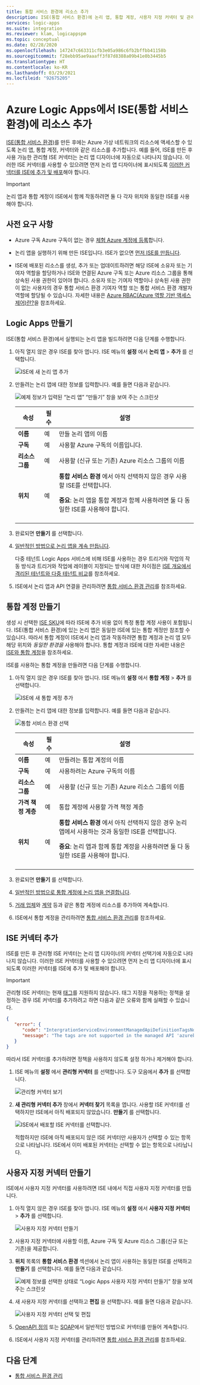 ```yaml
---
title: 통합 서비스 환경에 리소스 추가
description: ISE(통합 서비스 환경)에 논리 앱, 통합 계정, 사용자 지정 커넥터 및 관리형 커넥터를 추가합니다.
services: logic-apps
ms.suite: integration
ms.reviewer: klam, logicappspm
ms.topic: conceptual
ms.date: 02/28/2020
ms.openlocfilehash: 147247c663311cfb3e05a986c6fb2bffbb41158b
ms.sourcegitcommit: f28ebb95ae9aaaff3f87d8388a09b41e0b3445b5
ms.translationtype: HT
ms.contentlocale: ko-KR
ms.lasthandoff: 03/29/2021
ms.locfileid: "92675205"
---
```

# <a name="add-resources-to-your-integration-service-environment-ise-in-azure-logic-apps"></a>Azure Logic Apps에서 ISE(통합 서비스 환경)에 리소스 추가

[ISE(통합 서비스 환경)](../logic-apps/connect-virtual-network-vnet-isolated-environment-overview.md)를 만든 후에는 Azure 가상 네트워크의 리소스에 액세스할 수 있도록 논리 앱, 통합 계정, 커넥터와 같은 리소스를 추가합니다. 예를 들어, ISE를 만든 후 사용 가능한 관리형 ISE 커넥터는 논리 앱 디자이너에 자동으로 나타나지 않습니다. 이러한 ISE 커넥터를 사용할 수 있으려면 먼저 논리 앱 디자이너에 표시되도록 [이러한 커넥터를 ISE에 추가 및 배포](#add-ise-connectors-environment)해야 합니다.

> [!IMPORTANT]
> 논리 앱과 통합 계정이 ISE에서 함께 작동하려면 둘 다 각자 위치와 동일한 ISE를 사용해야 합니다.

## <a name="prerequisites"></a>사전 요구 사항

* Azure 구독 Azure 구독이 없는 경우 [체험 Azure 계정에 등록](https://azure.microsoft.com/free/)합니다.

* 논리 앱을 실행하기 위해 만든 ISE입니다. ISE가 없으면 [먼저 ISE를 만듭니다](../logic-apps/connect-virtual-network-vnet-isolated-environment.md).

* ISE에 배포된 리소스를 생성, 추가 또는 업데이트하려면 해당 ISE에 소유자 또는 기여자 역할을 할당하거나 ISE와 연결된 Azure 구독 또는 Azure 리소스 그룹을 통해 상속된 사용 권한이 있어야 합니다. 소유자 또는 기여자 역할이나 상속된 사용 권한이 없는 사용자의 경우 통합 서비스 환경 기여자 역할 또는 통합 서비스 환경 개발자 역할에 할당될 수 있습니다. 자세한 내용은 [Azure RBAC(Azure 역할 기반 액세스 제어)란?](../role-based-access-control/overview.md)을 참조하세요.

<a name="create-logic-apps-environment"></a>

## <a name="create-logic-apps"></a>Logic Apps 만들기

ISE(통합 서비스 환경)에서 실행되는 논리 앱을 빌드하려면 다음 단계를 수행합니다.

1. 아직 열지 않은 경우 ISE를 찾아 엽니다. ISE 메뉴의 **설정** 에서 **논리 앱** > **추가** 를 선택합니다.

   ![ISE에 새 논리 앱 추가](./media/add-artifacts-integration-service-environment-ise/add-logic-app-to-ise.png)

1. 만들려는 논리 앱에 대한 정보를 입력합니다. 예를 들면 다음과 같습니다.

   ![예제 정보가 입력된 “논리 앱” “만들기” 창을 보여 주는 스크린샷](./media/add-artifacts-integration-service-environment-ise/create-logic-app-integration-service-environment.png)

   | 속성 | 필수 | 설명 |
   |----------|----------|-------------|
   | **이름** | 예 | 만들 논리 앱의 이름 |
   | **구독** | 예 | 사용할 Azure 구독의 이름입니다. |
   | **리소스 그룹** | 예 | 사용할 (신규 또는 기존) Azure 리소스 그룹의 이름 |
   | **위치** | 예 | **통합 서비스 환경** 에서 아직 선택하지 않은 경우 사용할 ISE를 선택합니다. <p><p> **중요**: 논리 앱을 통합 계정과 함께 사용하려면 둘 다 동일한 ISE를 사용해야 합니다. |
   ||||

1. 완료되면 **만들기** 를 선택합니다.

1. [일반적인 방법으로 논리 앱을 계속 만듭니다](../logic-apps/quickstart-create-first-logic-app-workflow.md).

   다중 테넌트 Logic Apps 서비스에 비해 ISE를 사용하는 경우 트리거와 작업의 작동 방식과 트리거와 작업에 레이블이 지정되는 방식에 대한 차이점은 [ISE 개요에서 격리된 테넌트와 다중 테넌트 비교](../logic-apps/connect-virtual-network-vnet-isolated-environment-overview.md#difference)를 참조하세요.

1. ISE에서 논리 앱과 API 연결을 관리하려면 [통합 서비스 환경 관리](../logic-apps/ise-manage-integration-service-environment.md)를 참조하세요.

<a name="create-integration-account-environment"></a>

## <a name="create-integration-accounts"></a>통합 계정 만들기

생성 시 선택한 [ISE SKU](../logic-apps/connect-virtual-network-vnet-isolated-environment-overview.md#ise-level)에 따라 ISE에 추가 비용 없이 특정 통합 계정 사용이 포함됩니다. ISE(통합 서비스 환경)에 있는 논리 앱은 동일한 ISE에 있는 통합 계정만 참조할 수 있습니다. 따라서 통합 계정이 ISE에서 논리 앱과 작동하려면 통합 계정과 논리 앱 모두 해당 위치와 *동일한 환경을* 사용해야 합니다. 통합 계정과 ISE에 대한 자세한 내용은 [ISE와 통합 계정](connect-virtual-network-vnet-isolated-environment-overview.md#create-integration-account-environment)을 참조하세요.

ISE를 사용하는 통합 계정을 만들려면 다음 단계를 수행합니다.

1. 아직 열지 않은 경우 ISE를 찾아 엽니다. ISE 메뉴의 **설정** 에서 **통합 계정** > **추가** 를 선택합니다.

   ![ISE에 새 통합 계정 추가](./media/add-artifacts-integration-service-environment-ise/add-integration-account-to-ise.png)

1. 만들려는 논리 앱에 대한 정보를 입력합니다. 예를 들면 다음과 같습니다.

   ![통합 서비스 환경 선택](./media/add-artifacts-integration-service-environment-ise/create-integration-account-integration-service-environment.png)

   | 속성 | 필수 | 설명 |
   |----------|----------|-------------|
   | **이름** | 예 | 만들려는 통합 계정의 이름 |
   | **구독** | 예 | 사용하려는 Azure 구독의 이름 |
   | **리소스 그룹** | 예 | 사용할 (신규 또는 기존) Azure 리소스 그룹의 이름 |
   | **가격 책정 계층** | 예 | 통합 계정에 사용할 가격 책정 계층 |
   | **위치** | 예 | **통합 서비스 환경** 에서 아직 선택하지 않은 경우 논리 앱에서 사용하는 것과 동일한 ISE를 선택합니다. <p><p> **중요**: 논리 앱과 함께 통합 계정을 사용하려면 둘 다 동일한 ISE를 사용해야 합니다. |
   ||||

1. 완료되면 **만들기** 를 선택합니다.

1. [일반적인 방법으로 통합 계정에 논리 앱을 연결합니다](../logic-apps/logic-apps-enterprise-integration-create-integration-account.md#link-account).

1. [거래 업체](../logic-apps/logic-apps-enterprise-integration-partners.md)와 [계약](../logic-apps/logic-apps-enterprise-integration-agreements.md) 등과 같은 통합 계정에 리소스를 추가하여 계속합니다.

1. ISE에서 통합 계정을 관리하려면 [통합 서비스 환경 관리](../logic-apps/ise-manage-integration-service-environment.md)를 참조하세요.

<a name="add-ise-connectors-environment"></a>

## <a name="add-ise-connectors"></a>ISE 커넥터 추가

ISE를 만든 후 관리형 ISE 커넥터는 논리 앱 디자이너의 커넥터 선택기에 자동으로 나타나지 않습니다. 이러한 ISE 커넥터를 사용할 수 있으려면 먼저 논리 앱 디자이너에 표시되도록 이러한 커넥터를 ISE에 추가 및 배포해야 합니다.

> [!IMPORTANT]
> 관리형 ISE 커넥터는 현재 [태그](../azure-resource-manager/management/tag-support.md)를 지원하지 않습니다. 태그 지정을 적용하는 정책을 설정하는 경우 ISE 커넥터를 추가하려고 하면 다음과 같은 오류와 함께 실패할 수 있습니다.
> 
> ```json
> {
>    "error": { 
>       "code": "IntergrationServiceEnvironmentManagedApiDefinitionTagsNotSupported", 
>       "message": "The tags are not supported in the managed API 'azureblob'."
>    }
> }
> ```
> 
> 따라서 ISE 커넥터를 추가하려면 정책을 사용하지 않도록 설정 하거나 제거해야 합니다. 

1. ISE 메뉴의 **설정** 에서 **관리형 커넥터** 를 선택합니다. 도구 모음에서 **추가** 를 선택합니다.

   ![관리형 커넥터 보기](./media/add-artifacts-integration-service-environment-ise/ise-view-managed-connectors.png)

1. **새 관리형 커넥터 추가** 창에서 **커넥터 찾기** 목록을 엽니다. 사용할 ISE 커넥터를 선택하지만 ISE에서 아직 배포되지 않았습니다. **만들기** 를 선택합니다.

   ![ISE에서 배포할 ISE 커넥터를 선택합니다.](./media/add-artifacts-integration-service-environment-ise/add-managed-connector.png)

   적합하지만 ISE에 아직 배포되지 않은 ISE 커넥터만 사용자가 선택할 수 있는 항목으로 나타납니다. ISE에서 이미 배포된 커넥터는 선택할 수 없는 항목으로 나타납니다.

<a name="create-custom-connectors-environment"></a>

## <a name="create-custom-connectors"></a>사용자 지정 커넥터 만들기

ISE에서 사용자 지정 커넥터를 사용하려면 ISE 내에서 직접 사용자 지정 커넥터를 만듭니다.

1. 아직 열지 않은 경우 ISE를 찾아 엽니다. ISE 메뉴의 **설정** 에서 **사용자 지정 커넥터** > **추가** 를 선택합니다.

   ![사용자 지정 커넥터 만들기](./media/add-artifacts-integration-service-environment-ise/add-custom-connector-to-ise.png)

1. 사용자 지정 커넥터에 사용할 이름, Azure 구독 및 Azure 리소스 그룹(신규 또는 기존)을 제공합니다.

1. **위치** 목록의 **통합 서비스 환경** 섹션에서 논리 앱이 사용하는 동일한 ISE를 선택하고 **만들기** 를 선택합니다. 예를 들면 다음과 같습니다.

   ![예제 정보를 선택한 상태로 “Logic Apps 사용자 지정 커넥터 만들기” 창을 보여 주는 스크린샷](./media/add-artifacts-integration-service-environment-ise/create-custom-connector-integration-service-environment.png)

1. 새 사용자 지정 커넥터를 선택하고 **편집** 을 선택합니다. 예를 들면 다음과 같습니다.

   ![사용자 지정 커넥터 선택 및 편집](./media/add-artifacts-integration-service-environment-ise/edit-custom-connectors.png)

1. [OpenAPI 정의](/connectors/custom-connectors/define-openapi-definition#import-the-openapi-definition) 또는 [SOAP](/connectors/custom-connectors/create-register-logic-apps-soap-connector#2-define-your-connector)에서 일반적인 방법으로 커넥터를 만들어 계속합니다.

1. ISE에서 사용자 지정 커넥터를 관리하려면 [통합 서비스 환경 관리](../logic-apps/ise-manage-integration-service-environment.md)를 참조하세요.

## <a name="next-steps"></a>다음 단계

* [통합 서비스 환경 관리](../logic-apps/ise-manage-integration-service-environment.md)

